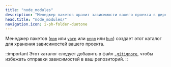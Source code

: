```yaml
---
title: "node_modules"
description: "Менеджер пакетов хранит зависимости вашего проекта в директории node_modules/."
head.title: "node_modules/"
navigation.icon: i-ph-folder-duotone
---
```


Менеджер пакетов ([`npm`](https://docs.npmjs.com/cli/commands/npm) или [`yarn`](https://yarnpkg.com) или [`pnpm`](https://pnpm.io/cli/install) или [`bun`](https://bun.sh/package-manager)) создает этот каталог для хранения зависимостей вашего проекта.

::important
Этот каталог следует добавить в файл [`.gitignore`](/docs/guide/directory-structure/gitignore), чтобы избежать отправки зависимостей в ваш репозиторий.
::
